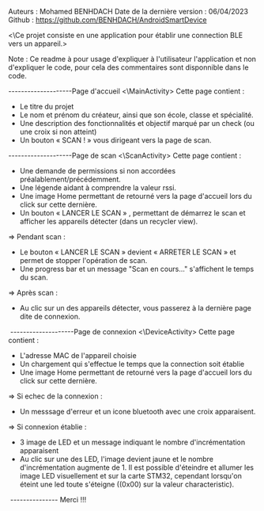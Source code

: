 Auteurs : Mohamed BENHDACH
Date de la dernière version : 06/04/2023
Github : https://github.com/BENHDACH/AndroidSmartDevice

<\Ce projet consiste en une application pour établir une connection BLE vers un appareil.> 

Note : Ce readme à pour usage d'expliquer à l'utilisateur l'application et non d'expliquer le code, pour cela des commentaires sont disponnible dans le code.

--------------------Page d'accueil <\MainActivity>
Cette page contient :
* Le titre du projet
* Le nom et prénom du créateur, ainsi que son école, classe et spécialité.
* Une description des fonctionnalités et objectif marqué par un check (ou une croix si non atteint)
* Un bouton « SCAN ! » vous dirigeant vers la page de scan.


--------------------Page de scan <\ScanActivity>
Cette page contient :
* Une demande de permissions si non accordées préalablement/précédemment.
* Une légende aidant à comprendre la valeur rssi.
* Une image Home permettant de retourné vers la page d'accueil lors du click sur cette dernière.
* Un bouton « LANCER LE SCAN » , permettant de démarrez le scan et afficher les appareils détecter (dans un recycler view).

=> Pendant scan : 
* Le bouton « LANCER LE SCAN » devient « ARRETER LE SCAN » et permet de stopper l'opération de scan.
* Une progress bar et un message "Scan en cours..." s'affichent le temps du scan. 

=> Après scan :
* Au clic sur un des appareils détecter, vous passerez à la dernière page dite de connexion.


 --------------------Page de connexion <\DeviceActivity>
Cette page contient :
* L'adresse MAC de l'appareil choisie
* Un chargement qui s'effectue le temps que la connection soit établie 
* Une image Home permettant de retourné vers la page d'accueil lors du click sur cette dernière.

=> Si echec de la connexion :
* Un messsage d'erreur et un icone bluetooth avec une croix apparaisent.

=> Si connexion établie : 
* 3 image de LED et un message indiquant le nombre d'incrémentation apparaisent
* Au clic sur une des LED, l'image devient jaune et le nombre d'incrémentation augmente de 1. Il est possible d'éteindre et allumer les   
  image LED visuellement et sur la carte STM32, cependant lorsqu'on éteint une led toute s'éteigne ((0x00) sur la valeur characteristic).


 --------------- Merci !!!




